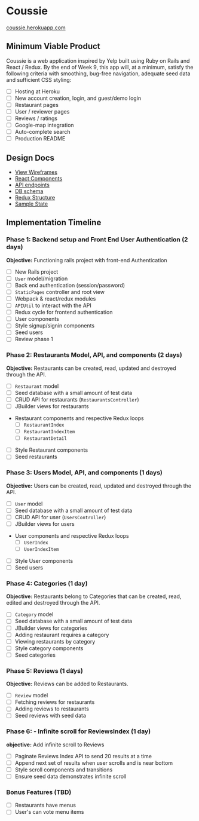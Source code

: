 # Coussie

[coussie.herokuapp.com][link]

[link]: http://coussie.herokuapp.com

## Minimum Viable Product

Coussie is a web application inspired by Yelp built using Ruby on Rails
and React / Redux. By the end of Week 9, this app will, at a minimum,
satisfy the following criteria with smoothing, bug-free navigation,
adequate seed data and sufficient CSS styling:

- [ ] Hosting at Heroku
- [ ] New account creation, login, and guest/demo login
- [ ] Restaurant pages
- [ ] User / reviewer pages
- [ ] Reviews / ratings
- [ ] Google-map integration
- [ ] Auto-complete search
- [ ] Production README

## Design Docs

* [View Wireframes][wireframes]
* [React Components][components]
* [API endpoints][endpoints]
* [DB schema][schema]
* [Redux Structure][structure]
* [Sample State][state]

[wireframes]: /docs/wireframes/
[components]: /docs/component-hierarchy.md
[endpoints]: /docs/api-endpoints.md
[schema]: /docs/schema.md
[structure]: /docs/redux-structure.md
[state]: /docs/sample-state.md

## Implementation Timeline

### Phase 1: Backend setup and Front End User Authentication (2 days)

**Objective:** Functioning rails project with front-end Authentication

- [ ] New Rails project
- [ ] `User` model/migration
- [ ] Back end authentication (session/password)
- [ ] `StaticPages` controller and root view
- [ ] Webpack & react/redux modules
- [ ] `APIUtil` to interact with the API
- [ ] Redux cycle for frontend authentication
- [ ] User components
- [ ] Style signup/signin components
- [ ] Seed users
- [ ] Review phase 1

### Phase 2: Restaurants Model, API, and components (2 days)

**Objective:** Restaurants can be created, read, updated and destroyed through
the API.

- [ ] `Restaurant` model
- [ ] Seed database with a small amount of test data
- [ ] CRUD API for restaurants (`RestaurantsController`)
- [ ] JBuilder views for restaurants
- Restaurant components and respective Redux loops
  - [ ] `RestaurantIndex`
  - [ ] `RestaurantIndexItem`
  - [ ] `RestaurantDetail`
- [ ] Style Restaurant components
- [ ] Seed restaurants

### Phase 3: Users Model, API, and components (1 days)

**Objective:** Users can be created, read, updated and destroyed through
the API.

- [ ] `User` model
- [ ] Seed database with a small amount of test data
- [ ] CRUD API for user (`UsersController`)
- [ ] JBuilder views for users
- User components and respective Redux loops
  - [ ] `UserIndex`
  - [ ] `UserIndexItem`
- [ ] Style User components
- [ ] Seed users

### Phase 4: Categories (1 day)

**Objective:** Restaurants belong to Categories that can be created, read, edited and destroyed through the API.

- [ ] `Category` model
- [ ] Seed database with a small amount of test data
- [ ] JBuilder views for categories
- [ ] Adding restaurant requires a category
- [ ] Viewing restaurants by category
- [ ] Style category components
- [ ] Seed categories

### Phase 5: Reviews (1 days)

**Objective:** Reviews can be added to Restaurants.

- [ ] `Review` model
- [ ] Fetching reviews for restaurants
- [ ] Adding reviews to restaurants
- [ ] Seed reviews with seed data

### Phase 6: - Infinite scroll for ReviewsIndex (1 day)

**objective:** Add infinite scroll to Reviews

- [ ] Paginate Reviews Index API to send 20 results at a time
- [ ] Append next set of results when user scrolls and is near bottom
- [ ] Style scroll components and transitions
- [ ] Ensure seed data demonstrates infinite scroll

### Bonus Features (TBD)
- [ ] Restaurants have menus
- [ ] User's can vote menu items
